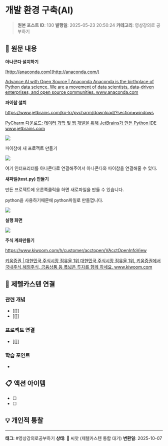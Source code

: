 # 개발 환경 구축(AI)

> **원본 포스트 ID**: 130
> **발행일**: 2025-05-23 20:50:24
> **카테고리**: 영상강의로 공부하기

## 📝 원문 내용

**아나콘다 설치하기**

[http://anaconda.com](http://anaconda.com/)

[ Advance AI with Open Source | Anaconda Anaconda is the birthplace of Python data science. We are a movement of data scientists, data-driven enterprises, and open source communities. www.anaconda.com ](http://anaconda.com/)

**파이참 설치**

<https://www.jetbrains.com/ko-kr/pycharm/download/?section=windows>

[ PyCharm 다운로드: 데이터 과학 및 웹 개발을 위해 JetBrains가 만든 Python IDE www.jetbrains.com ](https://www.jetbrains.com/ko-kr/pycharm/download/?section=windows)

![](./img/130_img.png)

파이참에 새 프로젝트 만들기

![](./img/130_img_1.png)

여기 인터프리터를 아나콘다로 연결해주어서 아나콘다와 파이참을 연결해줄 수 있다.

**새파일(test.py) 만들기**

만든 프로젝트에 오른쪽클릭을 하면 새로파일을 만들 수 있습니다.

python을 사용하기때문에 python파일로 만들껍니다.

![](./img/130_img_2.png)

**실행 화면**

![](./img/130_img_3.png)

**주식 계좌만들기**

<https://www.kiwoom.com/h/customer/acctopen/VAcctOpenInfoView>

[ 키움증권 | 대한민국 주식시장 점유율 1위 대한민국 주식시장 점유율 1위, 키움증권에서 국내주식,해외주식, 금융상품 등 폭넓은 투자를 함께 하세요. www.kiwoom.com ](https://www.kiwoom.com/h/customer/acctopen/VAcctOpenInfoView)


## 🔗 제텔카스텐 연결

### 관련 개념
- [[]]
- [[]]

### 프로젝트 연결
- [[]]

### 학습 포인트
-

## 📋 액션 아이템
- [ ]
- [ ]

## 💡 개인적 통찰



---

**태그**: #영상강의로공부하기
**상태**: 🌱 씨앗 (제텔카스텐 통합 대기)
**변환일**: 2025-10-07
